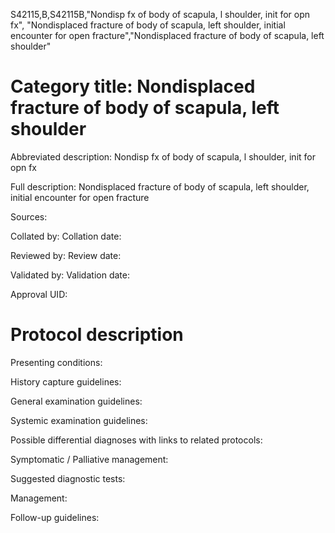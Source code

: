 S42115,B,S42115B,"Nondisp fx of body of scapula, l shoulder, init for opn fx", "Nondisplaced fracture of body of scapula, left shoulder, initial encounter for open fracture","Nondisplaced fracture of body of scapula, left shoulder"
# Category title: Nondisplaced fracture of body of scapula, left shoulder

Abbreviated description: Nondisp fx of body of scapula, l shoulder, init for opn fx

Full description: Nondisplaced fracture of body of scapula, left shoulder, initial encounter for open fracture

Sources:

Collated by:
Collation date:

Reviewed by:
Review date:

Validated by:
Validation date:

Approval UID:

# Protocol description

Presenting conditions:

History capture guidelines:

General examination guidelines:

Systemic examination guidelines:

Possible differential diagnoses with links to related protocols:

Symptomatic / Palliative management:

Suggested diagnostic tests:

Management:

Follow-up guidelines:
